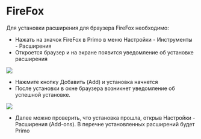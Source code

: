 # FireFox

Для установки расширения для браузера FireFox необходимо:

* Нажать на значок FireFox в Primo в меню Настройки - Инструменты - Расширения
* Откроется браузер и на экране появится уведомление об установке расширения

![](../../../.gitbook/assets/setup\_ff1.png)

* Нажмите кнопку Добавить (Add) и установка начнется
* После установки в окне браузера возникнет уведомление об успешной установке.

![](../../../.gitbook/assets/setup\_ff2.png)

* Далее можно проверить, что установка прошла, открыв Настройки - Расширения (Add-ons). В перечне установленных расширений будет Primo
